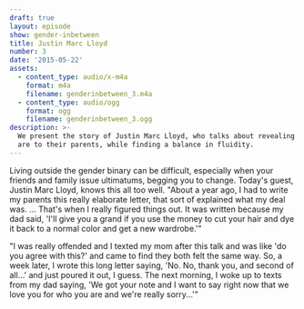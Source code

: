 ```yaml
---
draft: true
layout: episode
show: gender-inbetween
title: Justin Marc Lloyd
number: 3
date: '2015-05-22'
assets:
  - content_type: audio/x-m4a
    format: m4a
    filename: genderinbetween_3.m4a
  - content_type: audio/ogg
    format: ogg
    filename: genderinbetween_3.ogg
description: >-
  We present the story of Justin Marc Lloyd, who talks about revealing who they
  are to their parents, while finding a balance in fluidity.
---
```

Living outside the gender binary can be difficult, especially when your friends and family issue ultimatums, begging you to change. Today's guest, Justin Marc Lloyd, knows this all too well. "About a year ago, I had to write my parents this really elaborate letter, that sort of explained what my deal was. ... That's when I really figured things out. It was written because my dad said, 'I'll give you a grand if you use the money to cut your hair and dye it back to a normal color and get a new wardrobe.'"

"I was really offended and I texted my mom after this talk and was like 'do you agree with this?' and came to find they both felt the same way. So, a week later, I wrote this long letter saying, 'No. No, thank you, and second of all...' and just poured it out, I guess. The next morning, I woke up to texts from my dad saying, 'We got your note and I want to say right now that we love you for who you are and we're really sorry...'"
